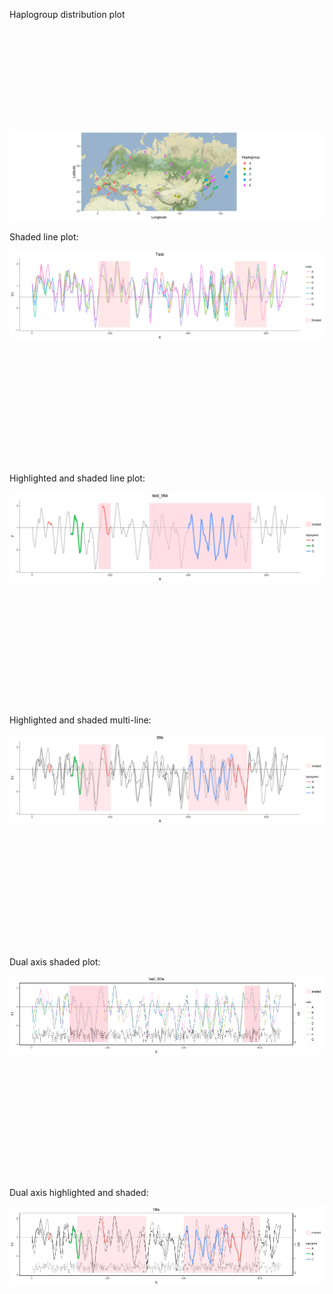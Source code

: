 
Haplogroup distribution plot
<br /> <br /> <br />

<br /> <br /> <br />

<br /> <br /> <br />


![alt text](haplogroup_distribution_map/test_out.png)







Shaded line plot:

![alt text](shaded_line_plot/test.png)

<br /> <br /> <br />

<br /> <br /> <br />

<br /> <br /> <br />


Highlighted and shaded line plot:

![alt text](highlighted_lines_and_shaded/highlighted_shaded.png)


<br /> <br /> <br />

<br /> <br /> <br />

<br /> <br /> <br />



Highlighted and shaded multi-line:

![alt text](shaded_highlighted_multi/test.png)

<br /> <br /> <br />

<br /> <br /> <br />

<br /> <br /> <br />


Dual axis shaded plot:

![alt text](dual_axis_shaded/test.png)


<br /> <br /> <br />

<br /> <br /> <br />

<br /> <br /> <br />



Dual axis highlighted and shaded:

![alt text](dual_highlighted_shaded/test.png)

<br /> <br /> <br />

<br /> <br /> <br />

<br /> <br /> <br />



